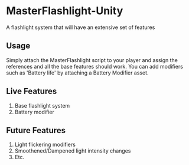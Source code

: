 # MasterFlashlight-Unity
A flashlight system that will have an extensive set of features

## Usage
Simply attach the MasterFlashlight script to your player and assign the references and all the base features should work.
You can add modifiers such as 'Battery life' by attaching a Battery Modifier asset.

## Live Features
1) Base flashlight system
2) Battery modifier

## Future Features
1) Light flickering modifiers
2) Smoothened/Dampened light intensity changes
3) Etc.
